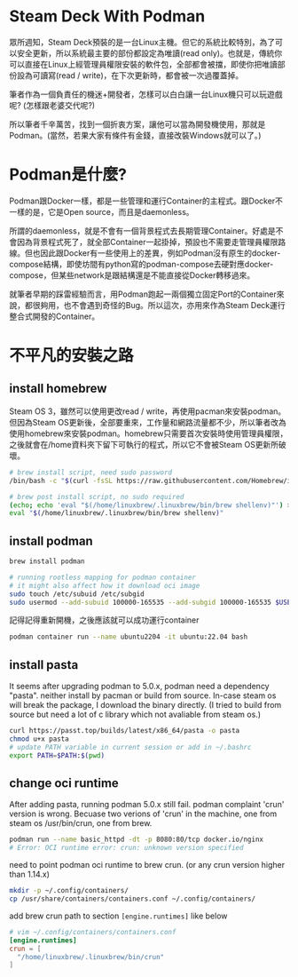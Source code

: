 # Steam Deck With Podman

眾所週知，Steam Deck預裝的是一台Linux主機。但它的系統比較特別，為了可以安全更新，所以系統最主要的部份都設定為唯讀(read only)。也就是，傳統你可以直接在Linux上經管理員權限安裝的軟件包，全部都會被擋，即使你把唯讀部份設為可讀寫(read / write)，在下次更新時，都會被一次過覆蓋掉。

筆者作為一個負責任的機迷+開發者，怎樣可以白白讓一台Linux機只可以玩遊戲呢? (怎樣跟老婆交代呢?)

所以筆者千辛萬苦，找到一個折衷方案，讓他可以當為開發機使用，那就是Podman。(當然，若果大家有條件有金錢，直接改裝Windows就可以了。)

# Podman是什麼?
Podman跟Docker一樣，都是一些管理和運行Container的主程式。跟Docker不一樣的是，它是Open source，而且是daemonless。

所謂的daemonless，就是不會有一個背景程式去長期管理Container。好處是不會因為背景程式死了，就全部Container一起掛掉，預設也不需要走管理員權限路線。但也因此跟Docker有一些使用上的差異，例如Podman沒有原生的docker-compose結構，即使坊間有python寫的podman-compose去硬對應docker-compose，但某些network是跟結構還是不能直接從Docker轉移過來。

就筆者早期的踩雷經驗而言，用Podman跑起一兩個獨立固定Port的Container來說，都很夠用，也不會遇到奇怪的Bug。所以這次，亦用來作為Steam Deck運行整合式開發的Container。

# 不平凡的安裝之路
## install homebrew
Steam OS 3，雖然可以使用更改read / write，再使用pacman來安裝podman。但因為Steam OS更新後，全部要重來，工作量和網路流量都不少，所以筆者改為使用homebrew來安裝podman。homebrew只需要首次安裝時使用管理員權限，之後就會在/home資料夾下留下可執行的程式，所以它不會被Steam OS更新所破壞。

```bash
# brew install script, need sudo password
/bin/bash -c "$(curl -fsSL https://raw.githubusercontent.com/Homebrew/install/HEAD/install.sh)"  # with sudo password

# brew post install script, no sudo required
(echo; echo 'eval "$(/home/linuxbrew/.linuxbrew/bin/brew shellenv)"') >> /home/deck/.bash_profile
eval "$(/home/linuxbrew/.linuxbrew/bin/brew shellenv)"
```


## install podman
```bash
brew install podman

# running rootless mapping for podman container
# it might also affect how it download oci image
sudo touch /etc/subuid /etc/subgid
sudo usermod --add-subuid 100000-165535 --add-subgid 100000-165535 $USER
```

記得記得重新開機，之後應該就可以成功運行container
```bash
podman container run --name ubuntu2204 -it ubuntu:22.04 bash
```

## install pasta
It seems after upgrading podman to 5.0.x, podman need a dependency "pasta". neither install by pacman or build from source. In-case steam os will break the package, I download the binary directly. (I tried to build from source but need a lot of c library which not avaliable from steam os.)

```bash
curl https://passt.top/builds/latest/x86_64/pasta -o pasta
chmod u+x pasta
# update PATH variable in current session or add in ~/.bashrc
export PATH=$PATH:$(pwd)
```

## change oci runtime
After adding pasta, running podman 5.0.x still fail. podman complaint 'crun' version is wrong. Becuase two verions of 'crun' in the machine, one from steam os /usr/bin/crun, one from brew.
```bash
podman run --name basic_httpd -dt -p 8080:80/tcp docker.io/nginx
# Error: OCI runtime error: crun: unknown version specified
```

need to point podman oci runtime to brew crun. (or any crun version higher than 1.14.x)

```bash
mkdir -p ~/.config/containers/
cp /usr/share/containers/containers.conf ~/.config/containers/
```

add brew crun path to section ```[engine.runtimes]``` like below
```conf
# vim ~/.config/containers/containers.conf
[engine.runtimes]
crun = [
  "/home/linuxbrew/.linuxbrew/bin/crun"
]
```
